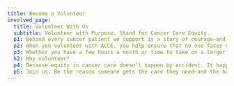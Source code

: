 ```yaml
---
title: Become a Volunteer
involved_page:
  title: Volunteer With Us
  subtitle: Volunteer with Purpose. Stand for Cancer Care Equity.
  p1: Behind every cancer patient we support is a story of courage—and a community that made their care possible. At ACCE, volunteers are the heart of our mission. They are advocates, fundraisers, storytellers, event organizers, and everyday heroes helping to bridge the gap between diagnosis and access to treatment.
  p2: When you volunteer with ACCE, you help ensure that no one faces cancer alone—especially those who cannot afford care.
  p3: Whether you have a few hours a month or time to take on a larger project, your skills, passion, and presence matter. From helping with events, to raising awareness online, to offering professional expertise—we’ll help you find a role that fits your interests and makes real impact.
  h2: Why volunteer?
  p4: Because equity in cancer care doesn’t happen by accident. It happens because people like you choose to show up, speak out, and serve.
  p5: Join us. Be the reason someone gets the care they need—and the hope they didn’t think was possible.
---
```

